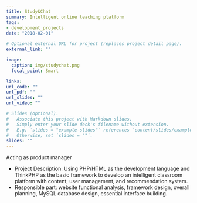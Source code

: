 ```yaml
---
title: Study&Chat
summary: Intelligent online teaching platform
tags:
- development_projects
date: "2018-02-01"

# Optional external URL for project (replaces project detail page).
external_link: ""

image:
  caption: img/studychat.png
  focal_point: Smart

links:
url_code: ""
url_pdf: ""
url_slides: ""
url_video: ""

# Slides (optional).
#   Associate this project with Markdown slides.
#   Simply enter your slide deck's filename without extension.
#   E.g. `slides = "example-slides"` references `content/slides/example-slides.md`.
#   Otherwise, set `slides = ""`.
slides: ""
---
```

Acting as product manager

- Project Description: Using PHP/HTML as the development language and ThinkPHP as the basic framework to develop an intelligent classroom platform with content, user management, and recommendation system.
- Responsible part: website functional analysis, framework design, overall planning, MySQL database design, essential interface building.
